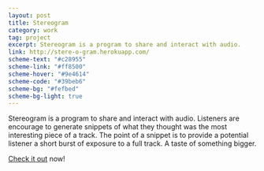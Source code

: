 ```yaml
---
layout: post
title: Stereogram
category: work
tag: project
excerpt: Stereogram is a program to share and interact with audio.
link: http://stere-o-gram.herokuapp.com/
scheme-text: "#c28955"
scheme-link: "#ff8500"
scheme-hover: "#9e4614"
scheme-code: "#39beb6"
scheme-bg: "#fefbed"
scheme-bg-light: true
---
```


Stereogram is a program to share and interact with audio. Listeners are encourage to generate snippets of what they thought was the most interesting piece of a track. The point of a snippet is to provide a potential listener a short burst of exposure to a full track. A taste of something bigger.

<p class=download><a href="http://stere-o-gram.herokuapp.com/">Check it out</a> now!</p>
